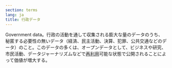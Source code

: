 ```yaml
---
section: terms
lang: ja
title: 行政データ
---
```


Government data。行政の活動を通して収集される膨大な量のデータのうち、秘匿する必要性の無いデータ（経済、民主活動、決算、犯罪、公共交通などのデータ）のこと。このデータの多くは、オープンデータとして、ビジネスや研究、 市民活動、データジャーナリズムなどで[再利用](/glossary/ja/terms/re-use/)可能な状態で公開されることによって価値が増大する。
